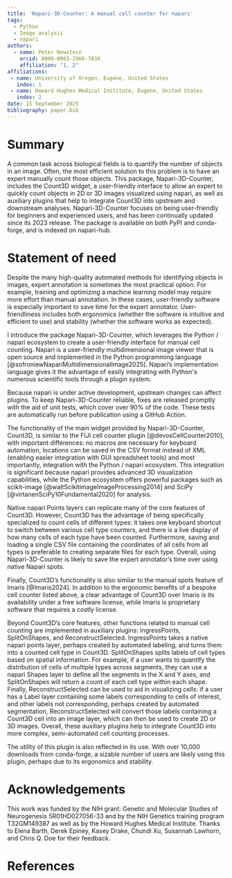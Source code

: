 ```yaml
---
title: 'Napari-3D-Counter: A manual cell counter for napari'
tags:
  - Python
  - Image analysis
  - napari
authors:
  - name: Peter Newstein
    orcid: 0000-0003-2966-783X
    affiliation: "1, 2"
affiliations:
 - name: University of Oregon, Eugene, United States
   index: 1
 - name: Howard Hughes Medical Institute, Eugene, United States
   index: 2
date: 15 September 2025
bibliography: paper.bib
---
```


# Summary

A common task across biological fields is to quantify the number of objects in
an image. Often, the most efficient solution to this problem is to have an
expert manually count those objects. This package, Napari-3D-Counter, includes
the Count3D widget, a user-friendly interface to allow an expert to quickly
count objects in 2D or 3D images visualized using napari, as well as auxiliary
plugins that help to integrate Count3D into upstream and downstream analyses.
Napari-3D-Counter focuses on being user-friendly for beginners and experienced
users, and has been continually updated since its 2023 release. The package is
available on both PyPI and conda-forge, and is indexed on napari-hub.

# Statement of need

Despite the many high-quality automated methods for identifying objects in
images, expert annotation is sometimes the most practical option. For example,
training and optimizing a machine learning model may require more effort than
manual annotation. In these cases, user-friendly software is especially
important to save time for the expert annotator. User-friendliness includes
both ergonomics (whether the software is intuitive and efficient to use) and
stability (whether the software works as expected).

I introduce the package Napari-3D-Counter, which leverages the Python / napari
ecosystem to create a user-friendly interface for manual cell counting. Napari
is a user-friendly multidimensional image viewer that is open source and
implemented in the Python programming language
[@sofroniewNapariMultidimensionalImage2025]. Napari’s implementation language
gives it the advantage of easily integrating with Python's numerous scientific
tools through a plugin system. 

Because napari is under active development, upstream changes can affect
plugins. To keep Napari-3D-Counter reliable, fixes are released promptly with
the aid of unit tests, which cover over 90% of the code. These tests are
automatically run before publication using a GitHub Action.

The functionality of the main widget provided by Napari-3D-Counter, Count3D, is
similar to the FIJI cell counter plugin [@devosCellCounter2010], with
important differences: no macros are necessary for keyboard automation,
locations can be saved in the CSV format instead of XML (enabling easier
integration with GUI spreadsheet tools) and most importantly, integration with
the Python / napari ecosystem. This integration is significant because napari
provides advanced 3D visualization capabilities, while the Python ecosystem
offers powerful packages such as scikit-image
[@waltScikitimageImageProcessing2014] and SciPy
[@virtanenSciPy10Fundamental2020] for analysis.

Native napari Points layers can replicate many of the core features of Count3D.
However, Count3D has the advantage of being specifically specialized to count
cells of different types: it takes one keyboard shortcut to switch between
various cell type counters, and there is a live display of how many cells of
each type have been counted. Furthermore, saving and loading a single CSV file
containing the coordinates of all cells from all types is preferable to
creating separate files for each type. Overall, using Napari-3D-Counter is
likely to save the expert annotator’s time over using native Napari spots.

Finally, Count3D’s functionality is also similar to the manual spots feature of
Imaris [@Imaris2024]. In addition to the ergonomic benefits of a bespoke cell
counter listed above, a clear advantage of Count3D over Imaris is its
availability under a free software license, while Imaris is proprietary
software that requires a costly license.

Beyond Count3D’s core features, other functions related to manual cell counting
are implemented in auxiliary plugins: IngressPoints, SplitOnShapes, and
ReconstructSelected. IngressPoints takes a native napari points layer, perhaps
created by automated labeling, and turns them into a counted cell type in
Count3D. SplitOnShapes splits labels of cell types based on spatial
information. For example, if a user wants to quantify the distribution of cells
of multiple types across segments, they can use a napari Shapes layer to define
all the segments in the X and Y axes, and SplitOnShapes will return a count of
each cell type within each shape. Finally, ReconstructSelected can be used to
aid in visualizing cells: if a user has a Label layer containing some labels
corresponding to cells of interest, and other labels not corresponding, perhaps
created by automated segmentation, ReconstructSelected will convert those
labels containing a Count3D cell into an image layer, which can then be used to
create 2D or 3D images. Overall, these auxiliary plugins help to integrate
Count3D into more complex, semi-automated cell counting processes. 

The utility of this plugin is also reflected in its use. With over 10,000
downloads from conda-forge, a sizable number of users are likely using this
plugin, perhaps due to its ergonomics and stability.

# Acknowledgements

This work was funded by the NIH grant: Genetic and Molecular Studies of
Neurogenesis 5R01HD027056-33 and by the NIH Genetics training program
T32GM149387 as well as by the Howard Hughes Medical Institute. Thanks to
Elena Barth, Derek Epiney, Kasey Drake, Chundi Xu, Susannah Lawhorn, and
Chris Q. Doe for their feedback.

# References
